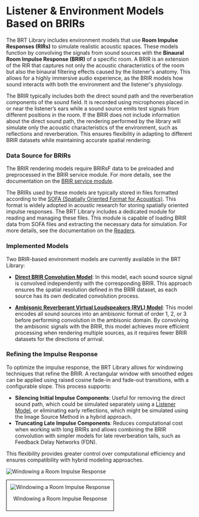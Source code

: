 # Listener & Environment Models Based on BRIRs  

The BRT Library includes environment models that use **Room Impulse Responses (RIRs)** to simulate realistic acoustic spaces. These models function by convolving the signals from sound sources with the **Binaural Room Impulse Response (BRIR)** of a specific room. A BRIR is an extension of the RIR that captures not only the acoustic characteristics of the room but also the binaural filtering effects caused by the listener's anatomy. This allows for a highly immersive audio experience, as the BRIR models how sound interacts with both the environment and the listener's physiology.

The BRIR typically includes both the direct sound path and the reverberation components of the sound field. It is recorded using microphones placed in or near the listener’s ears while a sound source emits test signals from different positions in the room. If the BRIR does not include information about the direct sound path, the rendering performed by the library will simulate only the acoustic characteristics of the environment, such as reflections and reverberation. This ensures flexibility in adapting to different BRIR datasets while maintaining accurate spatial rendering.

### Data Source for BRIRs  
The BRIR rendering models require BRIRsF data to be preloaded and preprocessed in the BRIR service module. For more details, see the documentation on the [BRIR service module](../../service-modules/service-hrbrir.md).  

The BRIRs used by these models are typically stored in files formatted according to the <a href="https://www.sofaconventions.org/mediawiki/index.php/SOFA_(Spatially_Oriented_Format_for_Acoustics)" target="_blank">SOFA (Spatially Oriented Format for Acoustics)</a>. This format is widely adopted in acoustic research for storing spatially oriented impulse responses. The BRT Library includes a dedicated module for reading and managing these files. This module is capable of loading BRIR data from SOFA files  and extracting the necessary data for simulation. For more details, see the documentation on the [Readers](../../readers/index.md).  


### Implemented Models  

Two BRIR-based environment models are currently available in the BRT Library:  

- **[Direct BRIR Convolution Model](./listener-acoustic-environment-model-brir.md)**: In this model, each sound source signal is convolved independently with the corresponding BRIR. This approach ensures the spatial resolution defined in the BRIR dataset, as each source has its own dedicated convolution process.  

- **[Ambisonic Reverberant Virtual Loudspeakers (RVL) Model](./listener-acoustic-environment-model-ambisonic-brir.md)**: This model encodes all sound sources into an ambisonic format of order 1, 2, or 3 before performing convolution in the ambisonic domain. By convolving the ambisonic signals with the BRIR, this model achieves more efficient processing when rendering multiple sources, as it requires fewer BRIR datasets for the directions of arrival.  

### Refining the Impulse Response  

To optimize the impulse response, the BRT Library allows for windowing techniques that refine the BRIR. A rectangular window with smoothed edges can be applied using raised cosine fade-in and fade-out transitions, with a configurable slope. This process supports:  

- **Silencing Initial Impulse Components**: Useful for removing the direct sound path, which could be simulated separately using a [Listener Model](../index.md), or eliminating early reflections, which might be simulated using the Image Source Method in a hybrid approach.  
- **Truncating Late Impulse Components**: Reduces computational cost when working with long BRIRs and allows combining the BRIR convolution with simpler models for late reverberation tails, such as Feedback Delay Networks (FDN).  

This flexibility provides greater control over computational efficiency and ensures compatibility with hybrid modeling approaches.  

![Windowing a Room Impulse Response](/BRT-Documentation/assets/windowing.bmp "Windowing a Room Impulse Response")

<div style="border: 1px solid #000; padding: 10px; display: inline-block;">
    <img src="/BRT-Documentation/assets/windowing.jpg" alt="Windowing a Room Impulse Response" style="display: block; margin: 0 auto;">
    <p style="text-align: center;">Windowing a Room Impulse Response</p>
</div>

